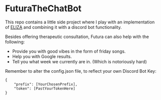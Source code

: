 # FuturaTheChatBot
This repo contains a little side project where I play with an implementation of [ELIZA](https://en.wikipedia.org/wiki/ELIZA) and combining it with a discord bot functionality.

Besides offering therapeutic consultation, Futura can also help with the following:

- Provide you with good vibes in the form of friday songs.
- Help you with Google results.
- Tell you what week we currently are in. (Which is notoriously hard)

Remember to alter the config.json file, to reflect your own Discord Bot Key:

```
{
    "prefix": [YourChosenPrefix],
    "token": [PastYourTokenHere]
}
```
